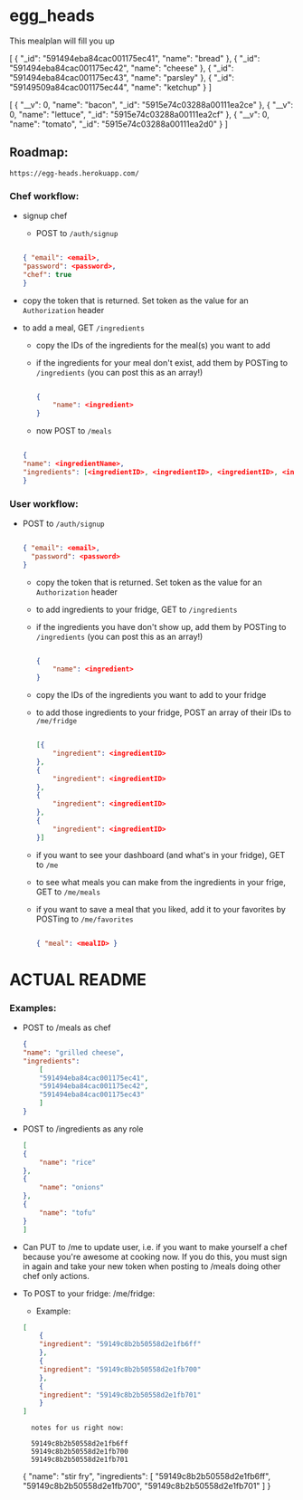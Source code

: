 # egg_heads
This mealplan will fill you up

[
  {
    "_id": "591494eba84cac001175ec41",
    "name": "bread"
  },
  {
    "_id": "591494eba84cac001175ec42",
    "name": "cheese"
  },
  {
    "_id": "591494eba84cac001175ec43",
    "name": "parsley"
  },
  {
    "_id": "59149509a84cac001175ec44",
    "name": "ketchup"
  }
]

[
  {
    "__v": 0,
    "name": "bacon",
    "_id": "5915e74c03288a00111ea2ce"
  },
  {
    "__v": 0,
    "name": "lettuce",
    "_id": "5915e74c03288a00111ea2cf"
  },
  {
    "__v": 0,
    "name": "tomato",
    "_id": "5915e74c03288a00111ea2d0"
  }
]

## Roadmap: 

```https://egg-heads.herokuapp.com/```

### Chef workflow:

- signup chef

    - POST to ```/auth/signup```

    ```json

    { "email": <email>,
    "password": <password>,
    "chef": true 
    }

    ```

- copy the token that is returned. Set token as the value for an ```Authorization``` header

- to add a meal, GET ```/ingredients``` 

    - copy the IDs of the ingredients for the meal(s) you want to add

    - if the ingredients for your meal don't exist, add them by POSTing to ```/ingredients``` (you can post this as an array!)

        ```json

        {
            "name": <ingredient>
        }

        ```

    - now POST to ```/meals```
    
    ```json

    { 
    "name": <ingredientName>,
    "ingredients": [<ingredientID>, <ingredientID>, <ingredientID>, <ingredientID>]
    }

    ```

### User workflow:

- POST to ```/auth/signup```

    ```json

    { "email": <email>,
      "password": <password>
    }

    ```

    - copy the token that is returned. Set token as the value for an ```Authorization``` header

    - to add ingredients to your fridge, GET to ```/ingredients``` 

    - if the ingredients you have don't show up, add them by POSTing to ```/ingredients``` (you can post this as an array!)

        ```json

        {
            "name": <ingredient>
        }

        ```

    - copy the IDs of the ingredients you want to add to your fridge 

    - to add those ingredients to your fridge, POST an array of their IDs to ```/me/fridge```

        ```json

        [{
            "ingredient": <ingredientID>
        },
        {
            "ingredient": <ingredientID>
        },
        {
            "ingredient": <ingredientID>
        },
        {
            "ingredient": <ingredientID>
        }]

        ```

    - if you want to see your dashboard (and what's in your fridge), GET to ```/me```

    - to see what meals you can make from the ingredients in your frige, GET to ```/me/meals```

    - if you want to save a meal that you liked, add it to your favorites by POSTing to ```/me/favorites```

        ```json

        { "meal": <mealID> }

        ```
        

# ACTUAL README

### Examples:
- POST to /meals as chef
    ```json 
    {
    "name": "grilled cheese",
    "ingredients": 
        [
        "591494eba84cac001175ec41",
        "591494eba84cac001175ec42",
        "591494eba84cac001175ec43"
        ]
    }
    ```
* POST to /ingredients as any role
    ```json
    [
    {
        "name": "rice"
    },
    {
        "name": "onions"
    },
    {
        "name": "tofu"
    }
    ]
    ```

* Can PUT to /me to update user, i.e. if you want to make yourself a chef because you're awesome at cooking now.
If you do this, you must sign in again and take your new token when posting to /meals doing other chef only actions.

* To POST to your fridge: /me/fridge: 
    * Example: 
    ```json
    [
        {
        "ingredient": "59149c8b2b50558d2e1fb6ff"
        },
        {
        "ingredient": "59149c8b2b50558d2e1fb700"
        },
        {
        "ingredient": "59149c8b2b50558d2e1fb701"
        }
    ]
    ```



        notes for us right now:

        59149c8b2b50558d2e1fb6ff
        59149c8b2b50558d2e1fb700
        59149c8b2b50558d2e1fb701
    
    {
        "name": "stir fry",
        "ingredients": 
            [
            "59149c8b2b50558d2e1fb6ff",
    		"59149c8b2b50558d2e1fb700",
        	"59149c8b2b50558d2e1fb701"
            ]
        }